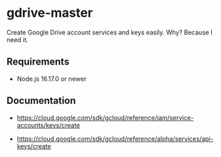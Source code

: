 # gdrive-master
Create Google Drive account services and keys easily.
Why? Because I need it.

## Requirements

- Node.js 16.17.0 or newer

## Documentation

- https://cloud.google.com/sdk/gcloud/reference/iam/service-accounts/keys/create

- https://cloud.google.com/sdk/gcloud/reference/alpha/services/api-keys/create
